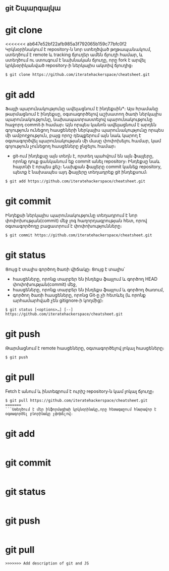 git Շպարգալկա
-------------

# git clone

<<<<<<< ab647e52bf22afb985a3f792065b159c77bfc0f2
Կրկնօրինակում է repository֊ն նոր ստեղծված թղթապանակում, ստեղծում է remote և tracking ճյուղեր ամեն ճյուղի համար, և ստեղծում ու ստուգում է նախնական ճյուղը, որը fork է արվել կրկնօրիկանված repository֊ի ներկայիս ակտիվ ճյուղից։


```shell 
$ git clone https://github.com/iteratehackerspace/cheatsheet.git
```

# git add 

Ֆայլի պարունակությունը ավելացնում է ինդեքսին*։
Այս հրամանը թարմացնում է ինդեքսը, օգտագործելով աշխատող ծառի ներկայիս պարունակությունը, նախապատրաստելով պարունակությունը հաջորդ commit֊ի համար։ Այն որպես կանոն ավելացնում է արդեն գոյություն ունեցող հասցեների ներկայիս պարունակությունը որպես մի ամբողջություն, բայց որոշ դեպքերում այն նաև կարող է օգտագործվել պարունակության մի մասը փոփոխելու համար, կամ գոյություն չունեցող հասցեները ջնջելու համար։
* git֊ում ինդեքսը այն տեղն է, որտեղ պահվում են այն ֆայլերը, որոնք դուք ցանկանում եք commit անել repository։ Ինդեքսը նաև հայտնի է որպես քեշ։ Նախքան ֆայլերը commit կանեք repository, պետք է նախապես այդ ֆայլերը տեղադրեք git ինդեքսում։

```shell
$ git add https://github.com/iteratehackerspace/cheatsheet.git
```

# git commit 

Ինդեքսի ներկայիս պարունակությունը տեղադրում է նոր փոփոխության(commit) մեջ լոգ հաղորդագրության հետ, որով օգտագործողը բացատրում է փոփոխությունները։

``` shell
$ git commit https://github.com/iteratehackerspace/cheatsheet.git
```

# git status

Ցույց է տալիս գործող ծառի վիճակը։
Ցույց է տալիս՝
 - հասցեները, որոնք տարբեր են ինդեքս ֆայլում և գործող HEAD փոփոխության(commit) մեջ,
 - հասցեները, որոնք տարբեր են ինդեքս ֆայլում և գործող ծառում,
 - գործող ծառի հասցեները, որոնց Git֊ը չի հետևել (և որոնք արհամարհված չեն gitignore֊ի կողմից)։

``` shell
$ git status [<options>…​] [--] https://github.com/iteratehackerspace/cheatsheet.git
```

# git push

Թարմացնում է remote հասցեները, օգտագործելով լոկալ հասցեները։

``` shell
$ git push
```

# git pull

Fetch է անում և ինտեգրում է ուրիշ repository֊ն կամ լոկալ ճյուղը։

``` shell
$ git pull https://github.com/iteratehackerspace/cheatsheet.git
=======
```Ստեղծում է մեր ինֆորմացիաի կրկնօրինակը,որը հետագաըում հնարավոր է օգտագործել բնորինակը չփոխելով։
```

# git add

```Մեր արդեն տեղծած կրկնօրինակը ավելացնում է github.com։
```

# git commit
```Արդեն փոփոխված ֆայլը կամ ֆայլերը և նրա փոփոխությունների մասին հուշումը պահում է մեր համակարգիչում։
```

# git status
```Տալիս է ինֆորմացիա արդեն արված գործողությունների մասին։
```

# git push
```Մեր համակարգիչում պահված ֆայլը կամ ֆայլերը ուղղարկում է github.com մեր նշած հասցեին։
```

# git pull
```github.com ից վերցնում է ուրշի կողմից փոփոխած ֆայլը և այդ փոփոխությունները ավելացնում է մեր ֆայլին։
>>>>>>> Add description of git and JS
```








